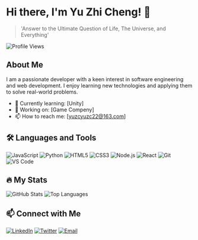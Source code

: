 # Hi there, I'm Yu Zhi Cheng! 👋

> 'Answer to the Ultimate Question of Life, The Universe, and Everything'

![Profile Views](https://komarev.com/ghpvc/?username=yuzhicheng22&style=flat-square)

## About Me

I am a passionate developer with a keen interest in software engineering and web development. I enjoy learning new technologies and applying them to solve real-world problems.

- 🌱 Currently learning: [Unity]
- 💼 Working on: [Game Compeny]
- 📫 How to reach me: [yuzcyuzc22@163.com]

## 🛠️ Languages and Tools

![JavaScript](https://img.shields.io/badge/-JavaScript-black?style=flat-square&logo=javascript)
![Python](https://img.shields.io/badge/-Python-black?style=flat-square&logo=python)
![HTML5](https://img.shields.io/badge/-HTML5-black?style=flat-square&logo=html5)
![CSS3](https://img.shields.io/badge/-CSS3-black?style=flat-square&logo=css3)
![Node.js](https://img.shields.io/badge/-Node.js-black?style=flat-square&logo=node.js)
![React](https://img.shields.io/badge/-React-black?style=flat-square&logo=react)
![Git](https://img.shields.io/badge/-Git-black?style=flat-square&logo=git)
![VS Code](https://img.shields.io/badge/-VS_Code-black?style=flat-square&logo=visual-studio-code)

## 🔥 My Stats

![GitHub Stats](https://github-readme-stats.vercel.app/api?username=yuzhicheng22&count_private=true&show_icons=true&theme=radical)
![Top Languages](https://github-readme-stats.vercel.app/api/top-langs/?username=yuzhicheng22&layout=compact&theme=radical)

## 📫 Connect with Me

[![LinkedIn](https://img.shields.io/badge/-LinkedIn-black?style=flat-square&logo=linkedin)](https://www.linkedin.com/in/yourlinkedinprofile)
[![Twitter](https://img.shields.io/badge/-Twitter-black?style=flat-square&logo=twitter)](https://twitter.com/yourtwitterhandle)
[![Email](https://img.shields.io/badge/-Email-black?style=flat-square&logo=gmail)](mailto:your.email@example.com)


